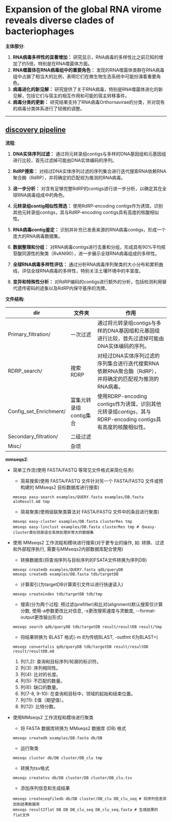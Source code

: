 # Expansion of the global RNA virome reveals diverse clades of bacteriophages
**主体部分**:

1. **RNA病毒多样性的显著增加：** 研究显示，RNA病毒的多样性比之前已知的增加了约5倍，特别是在RNA噬菌体方面。
2. **RNA噬菌体在RNA病毒组中的重要角色：** 发现的RNA噬菌体类群在RNA病毒组中占据了相当大的比例，表明它们在微生物生态系统中可能扮演着重要角色。
3. **病毒进化的新见解：** 研究提供了关于RNA病毒，特别是RNA噬菌体进化的新见解，包括它们与宿主的相互作用和可能的宿主转移事件。
4. **病毒分类的更新：** 研究结果支持了RNA病毒Orthornavirae的分类，并对现有的病毒分类体系进行了轻微的调整。

---

## [discovery pipeline](https://github.com/zehua0417/RVMT/tree/main/Discovery_pipeline)

**流程**:

1. **DNA实体序列过滤：** 通过将元转录组contigs与多样的DNA基因组和元基因组进行比较，首先过滤掉可能由DNA实体编码的序列。

2. **RdRP搜索：** 对经过DNA实体序列过滤的序列集合进行迭代搜索RNA依赖RNA聚合酶（RdRP），并将确定的匹配视为推测的RNA病毒。

3. **进一步分析：** 对含有足够完整RdRP的contigs进行进一步分析，以确定其在全球RNA病毒组成中的角色。

4. **元转录组contig相似性筛选：** 使用RdRP-encoding contigs作为诱饵，识别其他元转录组contigs，其与RdRP-encoding contigs具有高度的核酸相似性。

5. **RNA病毒contig鉴定：** 识别并补充已发表来源的RNA病毒contigs，形成一个庞大的RNA病毒数据集。

6. **数据整理和分组：** 对RNA病毒contigs进行去重和分组，形成具有90%平均核苷酸同源性的聚类（RvANI90），进一步展示全球RNA病毒组成的多样性。

7. **全球RNA病毒多样性评估：** 通过分析RNA病毒序列聚类的大小分布和累积曲线，评估全球RNA病毒的多样性，特别关注土壤环境中的丰富度。

8. **变异和特殊性分析：** 对RdRP编码的contigs进行额外的分析，包括检测利用替代遗传密码的迹象以及RdRP内保守基序的洗牌。

**文件结构**:

| dir                    | 文件夹                 | 作用                                                         |
| ---------------------- | ---------------------- | ------------------------------------------------------------ |
| Primary_filtration/    | 一次过滤               | 通过将元转录组contigs与多样的DNA基因组和元基因组进行比较，首先过滤掉可能由DNA实体编码的序列。 |
| RDRP_search/           | 搜索RDRP               | 对经过DNA实体序列过滤的序列集合进行迭代搜索RNA依赖RNA聚合酶（RdRP），并将确定的匹配视为推测的RNA病毒。 |
| Config_set_Enrichment/ | 富集元转录组contig集合 | 使用RDRP-encoding contigs作为诱饵，识别其他元转录组contigs，其与RDRP-encoding contigs具有高度的核酸相似性。 |
| Secondary_filtration/  | 二级过滤               |                                                              |
| Misc/                  | 杂项                   |                                                              |

**mmseqs2**:

* 简单工作流(使用 FASTA/FASTQ 等常见文件格式来简化任务)

  * 简易搜索(使用 FASTA/FASTQ 文件针对另一个 FASTA/FASTQ 文件或预构建的 MMseqs2 目标数据库进行搜索)

  ```shell
  mmseqs easy-search examples/QUERY.fasta examples/DB.fasta alnResult.m8 tmp
  ```

  * 简易聚类(使用级联聚类算法对 FASTA/FASTQ 文件中的条目进行聚类)

  ```shell
  mmseqs easy-cluster examples/DB.fasta clusterRes tmp
  mmseqs easy-linclust examples/DB.fasta clusterRes tmp # 与easy-cluster类似但是适合高效处理非常大的数据集
  ```

* 使用 MMseqs2 工作流程和模块进行搜索(对于更专业的操作, 如: 转换、过滤和外部程序执行, 需要与MMseqs2内部数据库配合使用)

  * 转换数据库(将查询序列与目标序列的FSATA文件转换为序列DB)

  ```shell
  mmseqs createdb examples/QUERY.fasta qdb/queryDB
  mmseqs createdb examples/DB.fasta tdb/targetDB
  ```
  
  * 计算索引(为targetDB计算索引文件以进行快速读入)
  
  ```shell
  mmseqs createindex tdb/targetDB tdb/tmp
  ```
  
  * 搜索(分为两个过程: 预过滤(prefilter)和比对(alignment)默认搜索仅计算分数, 使用-a参数更改比对信息, -s更改搜索速度与灵敏度, --format-output更改输出形式)
  
  ```shell
  mmseqs search qdb/queryDB tdb/targetDB result/resultDB result/tmp
  ```
  
  * 将结果转换为 BLAST 格式(-m 8为传统BLAST, -outfmt 6为BLAST+)
  
  ```shell
  mmseqs convertalis qdb/queryDB tdb/targetDB result/resultDB result/resultDB.m8
  ```
  
  1. 列(1,2): 查询和目标序列/轮廓的标识符。
  2. 列(3): 序列相同性。
  3. 列(4): 比对的长度。
  4. 列(5): 不匹配的数量。
  5. 列(6): 缺口的数量。
  6. 列(7-8, 9-10): 在查询和目标中，领域的起始和结束位置。
  7. 列(11): E值（期望值）。
  8. 列(12): 比特分数。
  
* 使用MMseqs2 工作流程和模块进行聚类

  * 将 FASTA 数据库转换为 MMseqs2 数据库 (DB) 格式

  ```shell
  mmseqs createdb examples/DB.fasta db/DB
  ```

  * 运行聚类

  ```shell
  mmseqs cluster db/DB cluster/DB_clu tmp
  ```

  * 转换为tsv格式
  
  ```shell
  mmseqs createtsv db/DB cluster/DB cluster/DB_clu.tsv
  ```
  
  * 添加序列信息和生成结果
  
  ```shell
  mmseqs createseqfiledb db/DB cluster/DB_clu DB_clu_seq # 将序列信息添加到结果数据库
  mmseqs result2flat DB DB DB_clu_seq DB_clu_seq.fasta # 生成结果的flat文件
  ```
  
  